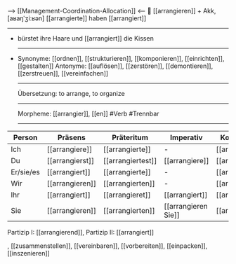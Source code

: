 --> [[Management-Coordination-Allocation]] <--
🎼 [[arrangieren]] + Akk, [aʁaŋˈʒiːʁən]
[[arrangierte]]
haben [[arrangiert]]

---

- bürstet ihre Haare und [[arrangiert]] die Kissen
- ***

  Synonyme: [[ordnen]], [[strukturieren]], [[komponieren]], [[einrichten]], [[gestalten]]
  Antonyme: [[auflösen]], [[zerstören]], [[demontieren]], [[zerstreuen]], [[vereinfachen]]

  ***

  Übersetzung: to arrange, to organize

  ***

  Morpheme: [[arrangier]], [[en]]
  #Verb #Trennbar

  ***

| Person    | Präsens         | Präteritum        | Imperativ           | Konjunktiv I    | Konjunktiv II     |
| --------- | --------------- | ----------------- | ------------------- | --------------- | ----------------- |
| Ich       | [[arrangiere]]  | [[arrangierte]]   | -                   | [[arrangiere]]  | [[arrangierte]]   |
| Du        | [[arrangierst]] | [[arrangiertest]] | [[arrangiere]]      | [[arrangieres]] | [[arrangiertest]] |
| Er/sie/es | [[arrangiert]]  | [[arrangierte]]   | -                   | [[arrangiere]]  | [[arrangierte]]   |
| Wir       | [[arrangieren]] | [[arrangierten]]  | -                   | [[arrangieren]] | [[arrangierten]]  |
| Ihr       | [[arrangiert]]  | [[arrangieret]]   | [[arrangiert]]      | [[arrangieret]] | [[arrangieret]]   |
| Sie       | [[arrangieren]] | [[arrangierten]]  | [[arrangieren Sie]] | [[arrangieren]] | [[arrangierten]]  |

Partizip I: [[arrangierend]], Partizip II: [[arrangiert]]

, [[zusammenstellen]], [[vereinbaren]], [[vorbereiten]], [[einpacken]], [[inszenieren]]
